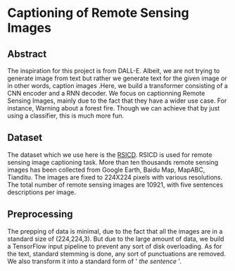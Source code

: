 # **Captioning of Remote Sensing Images**

## Abstract

The inspiration for this project is from DALL-E. Albeit, we are not trying to generate image from text but rather we generate text for the given image or in other words, caption images .Here, we build a transformer consisting of a CNN encoder and a RNN decoder. We focus on captionning Remote Sensing Images, mainly due to the fact that they have a wider use case. For instance, Warning about a forest fire. Though we can achieve that by just using a classifier, this is much more fun. 

## Dataset

The dataset which we use here is the [RSICD](https://github.com/201528014227051/RSICD_optimal). RSICD is used for remote sensing image captioning task. More than ten thousands remote sensing images has been collected from Google Earth, Baidu Map, MapABC, Tianditu. The images are fixed to 224X224 pixels with various resolutions. The total number of remote sensing images are 10921, with five sentences descriptions per image.

## Preprocessing

The prepping of data is minimal, due to the fact that all the images are in a standard size of (224,224,3). But due to the large amount of data, we build a TensorFlow input pipeline to prevent any sort of disk overloading. As for the text, standard stemming is done, any sort of punctuations are removed. We also transform it into a standard form of '**<start>** *the sentence* **<end>**'. 
